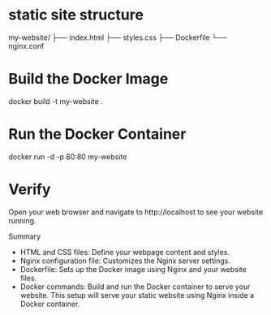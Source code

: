 # static site structure 
my-website/
├── index.html
├── styles.css
├── Dockerfile
└── nginx.conf

#  Build the Docker Image
docker build -t my-website .

# Run the Docker Container
docker run -d -p 80:80 my-website
# Verify
Open your web browser and navigate to http://localhost to see your website running.

Summary
- HTML and CSS files: Define your webpage content and styles.
- Nginx configuration file: Customizes the Nginx server settings.
- Dockerfile: Sets up the Docker image using Nginx and your website files.
- Docker commands: Build and run the Docker container to serve your website.
This setup will serve your static website using Nginx inside a Docker container.